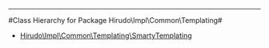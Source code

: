 - - -

#Class Hierarchy for Package Hirudo\Impl\Common\Templating#<ul>
<li><a href="https://github.com/JeyDotC/Hirudo-docs/blob/master/hirudo/impl/common/templating/SmartyTemplating.md">Hirudo\Impl\Common\Templating\SmartyTemplating</a></li>
</ul>
